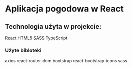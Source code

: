 # Aplikacja pogodowa w React

## Technologia użyta w projekcie:

React
HTML5
SASS
TypeScript

### Użyte bibloteki

axios
react-router-dom
bootstrap
react-bootstrap-icons
sass
